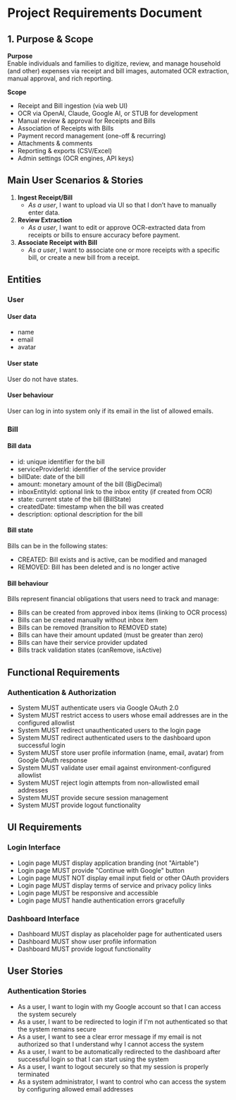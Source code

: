 # Project Requirements Document

## 1. Purpose & Scope
**Purpose**  
Enable individuals and families to digitize, review, and manage household (and other) expenses via receipt and bill images, automated OCR extraction, manual approval, and rich reporting.

**Scope**
- Receipt and Bill ingestion (via web UI)
- OCR via OpenAI, Claude, Google AI, or STUB for development
- Manual review & approval for Receipts and Bills
- Association of Receipts with Bills
- Payment record management (one-off & recurring)
- Attachments & comments
- Reporting & exports (CSV/Excel)
- Admin settings (OCR engines, API keys)

## Main User Scenarios & Stories
1. **Ingest Receipt/Bill**
    - *As a user*, I want to upload via UI so that I don’t have to manually enter data.
2. **Review Extraction**
    - *As a user*, I want to edit or approve OCR-extracted data from receipts or bills to ensure accuracy before payment.
3. **Associate Receipt with Bill**
    - *As a user*, I want to associate one or more receipts with a specific bill, or create a new bill from a receipt.


## Entities

### User 
#### User data
 - name 
 - email
 - avatar
#### User state
User do not have states.
#### User behaviour
User can log in into system only if its email in the list of allowed emails.

### Bill
#### Bill data
 - id: unique identifier for the bill
 - serviceProviderId: identifier of the service provider
 - billDate: date of the bill
 - amount: monetary amount of the bill (BigDecimal)
 - inboxEntityId: optional link to the inbox entity (if created from OCR)
 - state: current state of the bill (BillState)
 - createdDate: timestamp when the bill was created
 - description: optional description for the bill
#### Bill state
Bills can be in the following states:
 - CREATED: Bill exists and is active, can be modified and managed
 - REMOVED: Bill has been deleted and is no longer active
#### Bill behaviour
Bills represent financial obligations that users need to track and manage:
 - Bills can be created from approved inbox items (linking to OCR process)
 - Bills can be created manually without inbox item
 - Bills can be removed (transition to REMOVED state)
 - Bills can have their amount updated (must be greater than zero)
 - Bills can have their service provider updated
 - Bills track validation states (canRemove, isActive) 


## Functional Requirements

### Authentication & Authorization
- System MUST authenticate users via Google OAuth 2.0
- System MUST restrict access to users whose email addresses are in the configured allowlist
- System MUST redirect unauthenticated users to the login page
- System MUST redirect authenticated users to the dashboard upon successful login
- System MUST store user profile information (name, email, avatar) from Google OAuth response
- System MUST validate user email against environment-configured allowlist
- System MUST reject login attempts from non-allowlisted email addresses
- System MUST provide secure session management
- System MUST provide logout functionality

## UI Requirements

### Login Interface
- Login page MUST display application branding (not "Airtable")
- Login page MUST provide "Continue with Google" button
- Login page MUST NOT display email input field or other OAuth providers
- Login page MUST display terms of service and privacy policy links
- Login page MUST be responsive and accessible
- Login page MUST handle authentication errors gracefully

### Dashboard Interface
- Dashboard MUST display as placeholder page for authenticated users
- Dashboard MUST show user profile information
- Dashboard MUST provide logout functionality

## User Stories

### Authentication Stories
- As a user, I want to login with my Google account so that I can access the system securely
- As a user, I want to be redirected to login if I'm not authenticated so that the system remains secure
- As a user, I want to see a clear error message if my email is not authorized so that I understand why I cannot access the system
- As a user, I want to be automatically redirected to the dashboard after successful login so that I can start using the system
- As a user, I want to logout securely so that my session is properly terminated
- As a system administrator, I want to control who can access the system by configuring allowed email addresses

